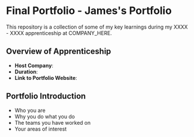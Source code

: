# Final Portfolio - James's Portfolio

This repository is a collection of some of my key learnings during my XXXX - XXXX apprenticeship at COMPANY_HERE.

## Overview of Apprenticeship
- **Host Company**:
- **Duration**:
- **Link to Portfolio Website**:

## Portfolio Introduction
- Who you are
- Why you do what you do
- The teams you have worked on
- Your areas of interest
